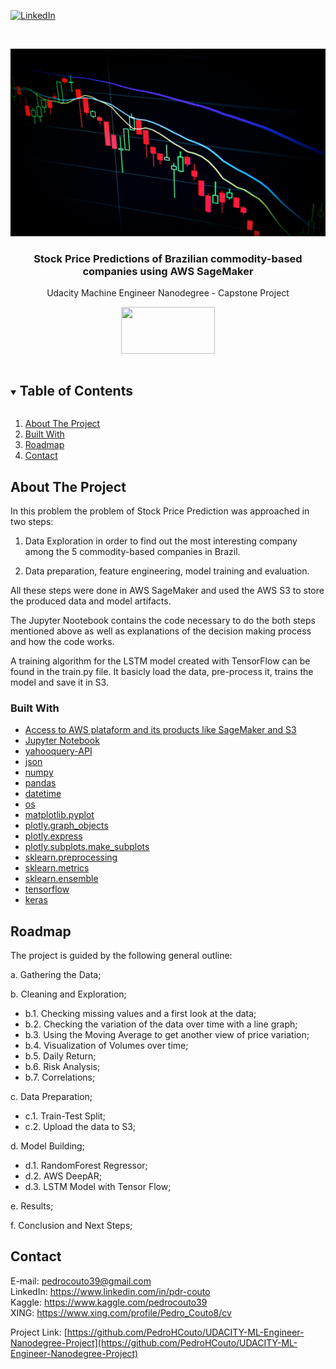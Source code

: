 <!--
*** I got this amazing README from here: https://github.com/othneildrew/Best-README-Template 
-->

[![LinkedIn][linkedin-shield]][linkedin-url]



<!-- PROJECT LOGO -->
<br />
<p align="center">
  <a href="https://github.com/PedroHCouto/UDACITY-ML-Engineer-Nanodegree-Project">
    <img src="Images/1_opening.jpg" width="700" height="300">
  </a>

  <h3 align="center">Stock Price Predictions of Brazilian commodity-based companies using AWS SageMaker</h3>


  <p align="center">
    Udacity Machine Engineer Nanodegree - Capstone Project
  </p>

<p align="center">
  <a href="https://github.com/PedroHCouto/UDACITY-ML-Engineer-Nanodegree-Project">
    <img src="https://miro.medium.com/max/1356/1*hWHfNVYS4B1dgB75bhUAXQ.png" width="150" height="75">
  </a>
    <br />
  </p>
</p>



<!-- TABLE OF CONTENTS -->
<details open="open">
  <summary><h2 style="display: inline-block">Table of Contents</h2></summary>
  <ol>
    <li><a href="#about-the-project">About The Project</a></li>  
    <li><a href="#built-with">Built With</a></li>
    <li><a href="#roadmap">Roadmap</a></li>
    <li><a href="#contact">Contact</a></li>
  </ol>
</details>


<!-- ABOUT THE PROJECT -->
## About The Project

In this problem the problem of Stock Price Prediction was approached in two steps:

1. Data Exploration in order to find out the most interesting company among the 5 commodity-based companies in Brazil.

2. Data preparation, feature engineering, model training and evaluation. 

All these steps were done in AWS SageMaker and used the AWS S3 to store the produced data and model artifacts.

The Jupyter Nootebook contains the code necessary to do the both steps mentioned above as well as explanations of the decision making process and how the code works.

A training algorithm for the LSTM model created with TensorFlow can be found in the train.py file. It basicly load the data, pre-process it, trains the model and save it in S3.


### Built With

* [Access to AWS plataform and its products like SageMaker and S3](https://aws.amazon.com/pt/sagemaker/) 
* [Jupyter Notebook](https://jupyter.org/try) 
* [yahooquery-API](https://github.com/dpguthrie/yahooquery)
* [json](https://docs.python.org/3/library/json.html)
* [numpy](https://numpy.org/)
* [pandas](https://pandas.pydata.org/)
* [datetime](https://docs.python.org/3/library/datetime.html)
* [os](https://docs.python.org/3/library/os.html)
* [matplotlib.pyplot](https://matplotlib.org/stable/api/_as_gen/matplotlib.pyplot.html)
* [plotly.graph_objects](https://plotly.com/python-api-reference/generated/plotly.graph_objects.Figure.html)
* [plotly.express](https://plotly.com/python/plotly-express/)
* [plotly.subplots.make_subplots](https://plotly.com/python/subplots/)
* [sklearn.preprocessing](https://scikit-learn.org/stable/modules/preprocessing.html)
* [sklearn.metrics](https://www.google.com/search?q=sklearn.metrics&oq=sklearn.metrics&aqs=chrome..69i57j0l5j69i60l2.1131j0j4&sourceid=chrome&ie=UTF-8)
* [sklearn.ensemble](https://scikit-learn.org/stable/modules/ensemble.html)
* [tensorflow](https://www.tensorflow.org/)
* [keras](https://keras.io/)


<!-- ROADMAP -->
## Roadmap

The project is guided by the following general outline:

a. Gathering the Data;   

b. Cleaning and Exploration;  

  - b.1. Checking missing values and a first look at the data;   
  - b.2. Checking the variation of the data over time with a line graph;   
  - b.3. Using the Moving Average to get another view of price variation;   
  - b.4. Visualization of Volumes over time;   
  - b.5. Daily Return;   
  - b.6. Risk Analysis;   
  - b.7. Correlations;   

c. Data Preparation;   

  - c.1. Train-Test Split;   
  - c.2. Upload the data to S3;   

d. Model Building;  

  - d.1. RandomForest Regressor;   
  - d.2. AWS DeepAR;   
  - d.3. LSTM Model with Tensor Flow;   

e. Results;   

f. Conclusion and Next Steps;    


<!-- CONTACT -->
## Contact

E-mail: pedrocouto39@gmail.com     
LinkedIn: https://www.linkedin.com/in/pdr-couto    
Kaggle: https://www.kaggle.com/pedrocouto39   
XING: https://www.xing.com/profile/Pedro_Couto8/cv     

Project Link: [https://github.com/PedroHCouto/UDACITY-ML-Engineer-Nanodegree-Project](https://github.com/PedroHCouto/UDACITY-ML-Engineer-Nanodegree-Project)


<!-- MARKDOWN LINKS & IMAGES -->
<!-- https://www.markdownguide.org/basic-syntax/#reference-style-links -->
[linkedin-shield]: https://img.shields.io/badge/-LinkedIn-black.svg?style=flat-square&logo=linkedin&colorB=555
[linkedin-url]: https://www.linkedin.com/in/pdr-couto/
[product-screenshot]: images/screenshot.png
